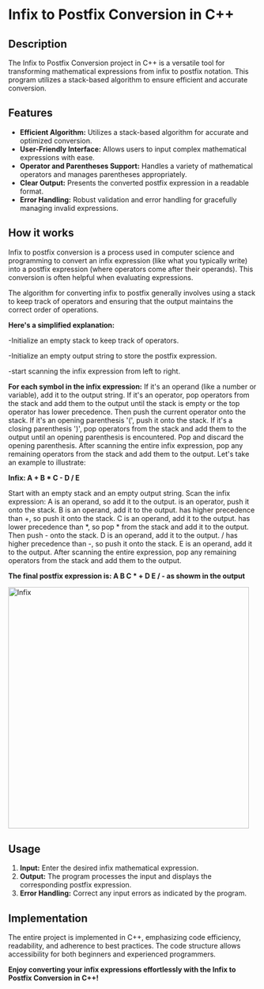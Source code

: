 # Infix to Postfix Conversion in C++

## Description

The Infix to Postfix Conversion project in C++ is a versatile tool for transforming mathematical expressions from infix to postfix notation. This program utilizes a stack-based algorithm to ensure efficient and accurate conversion.

## Features
- **Efficient Algorithm:** Utilizes a stack-based algorithm for accurate and optimized conversion.
- **User-Friendly Interface:** Allows users to input complex mathematical expressions with ease.
- **Operator and Parentheses Support:** Handles a variety of mathematical operators and manages parentheses appropriately.
- **Clear Output:** Presents the converted postfix expression in a readable format.
- **Error Handling:** Robust validation and error handling for gracefully managing invalid expressions.

## How it works
Infix to postfix conversion is a process used in computer science and programming to convert an infix expression (like what you typically write) into a postfix expression (where operators come after their operands). This conversion is often helpful when evaluating expressions.

The algorithm for converting infix to postfix generally involves using a stack to keep track of operators and ensuring that the output maintains the correct order of operations.

**Here's a simplified explanation:**

-Initialize an empty stack to keep track of operators.

-Initialize an empty output string to store the postfix expression.

-start scanning the infix expression from left to right.

**For each symbol in the infix expression:**
If it's an operand (like a number or variable), add it to the output string.
If it's an operator, pop operators from the stack and add them to the output until the stack is empty or the top operator has lower precedence. Then push the current operator onto the stack.
If it's an opening parenthesis '(', push it onto the stack.
If it's a closing parenthesis ')', pop operators from the stack and add them to the output until an opening parenthesis is encountered. Pop and discard the opening parenthesis.
After scanning the entire infix expression, pop any remaining operators from the stack and add them to the output.
Let's take an example to illustrate:

**Infix: A + B * C - D / E**

Start with an empty stack and an empty output string.
Scan the infix expression:
A is an operand, so add it to the output.
is an operator, push it onto the stack.
B is an operand, add it to the output.
has higher precedence than +, so push it onto the stack.
C is an operand, add it to the output.
has lower precedence than *, so pop * from the stack and add it to the output. Then push - onto the stack.
D is an operand, add it to the output.
/ has higher precedence than -, so push it onto the stack.
E is an operand, add it to the output.
After scanning the entire expression, pop any remaining operators from the stack and add them to the output. 

**The final postfix expression is: A B C * + D E / - as showm in the output**

<img width="487" alt="Infix" src="https://github.com/AfrahSaud36/InfixToPostfix/assets/138797663/cbc77411-70a1-40ae-81f6-38d6a089b9d0">



## Usage

1. **Input:** Enter the desired infix mathematical expression.
2. **Output:** The program processes the input and displays the corresponding postfix expression.
3. **Error Handling:** Correct any input errors as indicated by the program.

## Implementation

The entire project is implemented in C++, emphasizing code efficiency, readability, and adherence to best practices. The code structure allows accessibility for both beginners and experienced programmers.





**Enjoy converting your infix expressions effortlessly with the Infix to Postfix Conversion in C++!**


